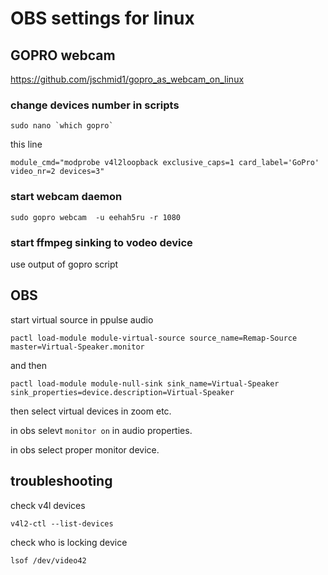 # OBS settings for linux

## GOPRO webcam

https://github.com/jschmid1/gopro_as_webcam_on_linux

### change devices number in scripts

```
sudo nano `which gopro` 
```

this line

```
module_cmd="modprobe v4l2loopback exclusive_caps=1 card_label='GoPro' video_nr=2 devices=3"
```

### start webcam daemon

```
sudo gopro webcam  -u eehah5ru -r 1080
```

### start ffmpeg sinking to vodeo device

use output of gopro script

## OBS

start virtual source in ppulse audio

```
pactl load-module module-virtual-source source_name=Remap-Source master=Virtual-Speaker.monitor
```

and then

```
pactl load-module module-null-sink sink_name=Virtual-Speaker sink_properties=device.description=Virtual-Speaker
```

then select virtual devices in zoom etc.

in obs selevt `monitor on` in audio properties.

in obs select proper monitor device.

## troubleshooting

check v4l devices

```
v4l2-ctl --list-devices
```

check who is locking device

```
lsof /dev/video42 
```



